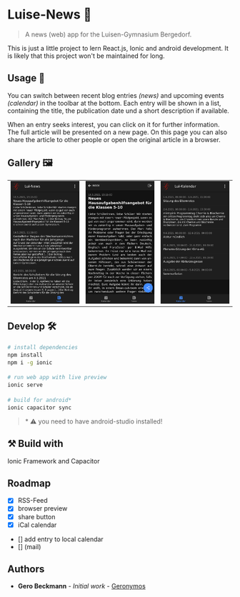 # Luise-News 📰

> A news (web) app for the Luisen-Gymnasium Bergedorf. 

This is just a little project to lern React.js, Ionic and android development. It is likely that this project won't be maintained for long. 

## Usage 🤚

You can switch between recent blog entries *(news)* and upcoming events *(calendar)* in the toolbar at the bottom. Each entry will be shown in a list, containing the title, the publication date und a short description if available. 

When an entry seeks interest, you can click on it for further information. The full article will be presented on a new page. On this page you can also share the article to other people or open the original article in a browser. 

## Gallery 🖼

<table>
<tr>
<td><img src="docs/news-feed.png"></td>
<td><img src="docs/article.png"></td>
<td><img src="docs/calendar.png"></td>
</tr>
</table>


## Develop 🛠

```sh
# install dependencies
npm install
npm i -g ionic

# run web app with live preview
ionic serve

# build for android*
ionic capacitor sync
```
> \* ⚠ you need to have android-studio installed! 

## ⚒ Build with

Ionic Framework and Capacitor 

## Roadmap

- [x] RSS-Feed
- [x] browser preview
- [x] share button
- [x] iCal calendar
- [] add entry to local calendar
- [] (mail)

## Authors

- **Gero Beckmann** - *Initial work* - [Geronymos](https://github.com/Geronymos)